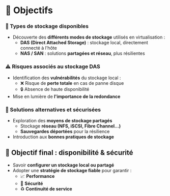 # **🎯 Objectifs**

### **📂 Types de stockage disponibles**

- Découverte des **différents modes de stockage** utilisés en virtualisation :
  - **DAS (Direct Attached Storage)** : stockage local, directement connecté à l'hôte
  - **NAS / SAN** : solutions **partagées et réseau**, plus résilientes



### **⚠️ Risques associés au stockage DAS**

- Identification des **vulnérabilités** du stockage local :
  - ❌ Risque de **perte totale** en cas de panne disque
  - 🔒 Absence de haute disponibilité
- Mise en lumière de **l'importance de la redondance**



### **🔄 Solutions alternatives et sécurisées**

- Exploration des **moyens de stockage partagés**
  - Stockage **réseau (NFS, iSCSI, Fibre Channel...)**
  - **Sauvegardes déportées** pour la résilience
- Introduction aux **bonnes pratiques de stockage**



## **🚀 Objectif final : disponibilité & sécurité**

- Savoir **configurer un stockage local ou partagé**
- Adopter une **stratégie de stockage fiable** pour garantir :
  - 📈 **Performance**
  - 🔐 **Sécurité**
  - ♻️ **Continuité de service**

